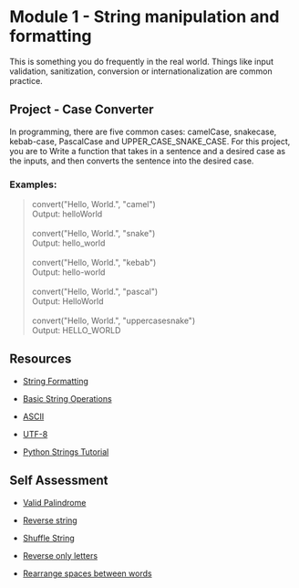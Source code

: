 # Module 1 - String manipulation and formatting

This is something you do frequently in the real world. Things like input validation, sanitization, conversion or internationalization are common practice.

## Project  - Case Converter

In programming, there are five common cases: camelCase, snakecase, kebab-case, PascalCase and UPPER_CASE_SNAKE_CASE. For this project, you are to Write a function that takes in a sentence and a desired case as the inputs, and then converts the sentence into the desired case.

### Examples:
> convert("Hello, World.", "camel")<br>Output: helloWorld<br><br>convert("Hello, World.", "snake")<br>Output: hello_world<br><br>convert("Hello, World.", "kebab")<br>Output: hello-world<br><br>convert("Hello, World.", "pascal")<br>Output: HelloWorld<br><br>convert("Hello, World.", "uppercasesnake")<br>Output: HELLO_WORLD

## Resources

 - [String Formatting](https://www.learnpython.org/en/String_Formatting)

 - [Basic String Operations](https://www.learnpython.org/en/Basic_String_Operations)

 - [ASCII](https://www.youtube.com/watch?v=0VqcOSC10Yw)

 - [UTF-8](https://www.youtube.com/watch?v=sqPTR_v4qFA)

 - [Python Strings Tutorial](https://www.youtube.com/watch?v=k9TUPpGqYTo)

## Self Assessment

 - [Valid Palindrome](https://leetcode.com/problems/valid-palindrome/)

 - [Reverse string](https://leetcode.com/problems/reverse-string/)

 - [Shuffle String](https://leetcode.com/problems/shuffle-string/)

 - [Reverse only letters](https://leetcode.com/problems/reverse-only-letters/)

 - [Rearrange spaces between words](https://leetcode.com/problems/rearrange-spaces-between-words/)